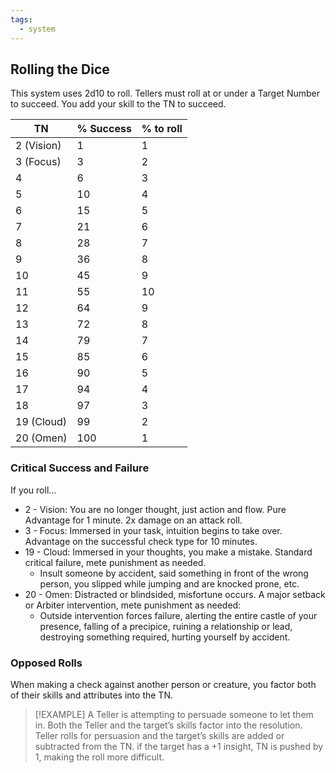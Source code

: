 ```yaml
---
tags:
  - system
---
```

## Rolling the Dice

This system uses 2d10 to roll. Tellers must roll at or under a Target Number to succeed. You add your skill to the TN to succeed.

| TN         | % Success | % to roll |
| ---------- | --------- | --------- |
| 2 (Vision) | 1         | 1         |
| 3 (Focus)  | 3         | 2         |
| 4          | 6         | 3         |
| 5          | 10        | 4         |
| 6          | 15        | 5         |
| 7          | 21        | 6         |
| 8          | 28        | 7         |
| 9          | 36        | 8         |
| 10         | 45        | 9         |
| 11         | 55        | 10        |
| 12         | 64        | 9         |
| 13         | 72        | 8         |
| 14         | 79        | 7         |
| 15         | 85        | 6         |
| 16         | 90        | 5         |
| 17         | 94        | 4         |
| 18         | 97        | 3         |
| 19 (Cloud) | 99        | 2         |
| 20 (Omen)  | 100       | 1         |

### Critical Success and Failure

If you roll…
- 2 - Vision: You are no longer thought, just action and flow. Pure Advantage for 1 minute. 2x damage on an attack roll.
- 3 - Focus: Immersed in your task, intuition begins to take over. Advantage on the successful check type for 10 minutes. 
- 19 - Cloud: Immersed in your thoughts, you make a mistake. Standard critical failure, mete punishment as needed. 
	- Insult someone by accident, said something in front of the wrong person, you slipped while jumping and are knocked prone, etc.
- 20 - Omen: Distracted or blindsided, misfortune occurs. A major setback or Arbiter intervention, mete punishment as needed:
	- Outside intervention forces failure, alerting the entire castle of your presence, falling of a precipice, ruining a relationship or lead, destroying something required, hurting yourself by accident.

### Opposed Rolls 

When making a check against another person or creature, you factor both of their skills and attributes into the TN.

> [!EXAMPLE]
> A Teller is attempting to persuade someone to let them in. Both the Teller and the target’s skills factor into the resolution. Teller rolls for persuasion and the target’s skills are added or subtracted from the TN. if the target has a +1 insight, TN is pushed by 1, making the roll more difficult.